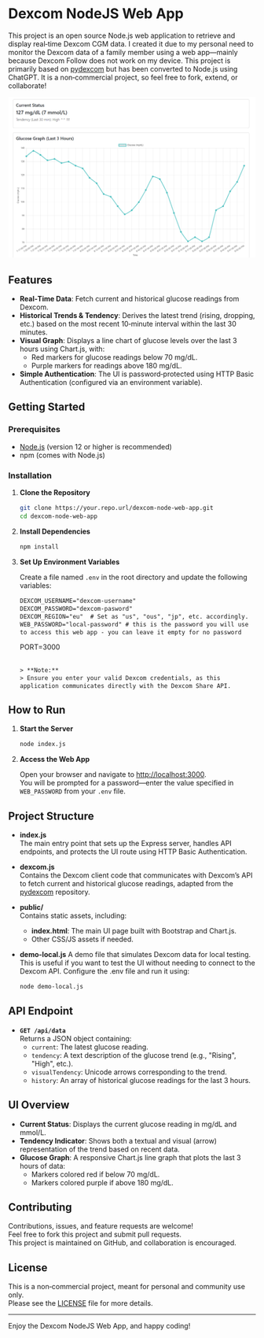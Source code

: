# Dexcom NodeJS Web App

This project is an open source Node.js web application to retrieve and display real‑time Dexcom CGM data. I created it due to my personal need to monitor the Dexcom data of a family member using a web app—mainly because Dexcom Follow does not work on my device. This project is primarily based on [pydexcom](https://github.com/gagebenne/pydexcom) but has been converted to Node.js using ChatGPT. It is a non‑commercial project, so feel free to fork, extend, or collaborate!

![Graph](/public/graph.png)

## Features

- **Real‑Time Data**: Fetch current and historical glucose readings from Dexcom.
- **Historical Trends & Tendency**: Derives the latest trend (rising, dropping, etc.) based on the most recent 10‑minute interval within the last 30 minutes.
- **Visual Graph**: Displays a line chart of glucose levels over the last 3 hours using Chart.js, with:
  - Red markers for glucose readings below 70 mg/dL.
  - Purple markers for readings above 180 mg/dL.
- **Simple Authentication**: The UI is password‑protected using HTTP Basic Authentication (configured via an environment variable).

## Getting Started

### Prerequisites

- [Node.js](https://nodejs.org/) (version 12 or higher is recommended)
- npm (comes with Node.js)

### Installation

1. **Clone the Repository**

   ```bash
   git clone https://your.repo.url/dexcom-node-web-app.git
   cd dexcom-node-web-app
   ```

2. **Install Dependencies**

   ```bash
   npm install
   ```

3. **Set Up Environment Variables**

   Create a file named `.env` in the root directory and update the following variables:

   ```env
   DEXCOM_USERNAME="dexcom-username"
   DEXCOM_PASSWORD="dexcom-pasword"
   DEXCOM_REGION="eu"  # Set as "us", "ous", "jp", etc. accordingly.
   WEB_PASSWORD="local-password" # this is the password you will use to access this web app - you can leave it empty for no password
   ```
   PORT=3000          
   ```

   > **Note:**  
   > Ensure you enter your valid Dexcom credentials, as this application communicates directly with the Dexcom Share API.

## How to Run

1. **Start the Server**

   ```bash
   node index.js
   ```

2. **Access the Web App**

   Open your browser and navigate to [http://localhost:3000](http://localhost:3000).  
   You will be prompted for a password—enter the value specified in `WEB_PASSWORD` from your `.env` file.

## Project Structure

- **index.js**  
  The main entry point that sets up the Express server, handles API endpoints, and protects the UI route using HTTP Basic Authentication.

- **dexcom.js**  
  Contains the Dexcom client code that communicates with Dexcom’s API to fetch current and historical glucose readings, adapted from the [pydexcom](https://github.com/gagebenne/pydexcom) repository.

- **public/**  
  Contains static assets, including:
  - **index.html**: The main UI page built with Bootstrap and Chart.js.
  - Other CSS/JS assets if needed.

- **demo-local.js**
  A demo file that simulates Dexcom data for local testing. This is useful if you want to test the UI without needing to connect to the Dexcom API.
  Configure the .env file and run it using:
  ```bash
  node demo-local.js
  ```

## API Endpoint

- **`GET /api/data`**  
  Returns a JSON object containing:
  - `current`: The latest glucose reading.
  - `tendency`: A text description of the glucose trend (e.g., "Rising", "High", etc.).
  - `visualTendency`: Unicode arrows corresponding to the trend.
  - `history`: An array of historical glucose readings for the last 3 hours.

## UI Overview

- **Current Status**: Displays the current glucose reading in mg/dL and mmol/L.
- **Tendency Indicator**: Shows both a textual and visual (arrow) representation of the trend based on recent data.
- **Glucose Graph**: A responsive Chart.js line graph that plots the last 3 hours of data:
  - Markers colored red if below 70 mg/dL.
  - Markers colored purple if above 180 mg/dL.

## Contributing

Contributions, issues, and feature requests are welcome!  
Feel free to fork this project and submit pull requests.  
This project is maintained on GitHub, and collaboration is encouraged.

## License

This is a non‑commercial project, meant for personal and community use only.  
Please see the [LICENSE](LICENSE) file for more details.

---

Enjoy the Dexcom NodeJS Web App, and happy coding!